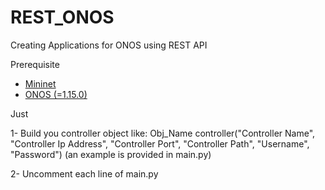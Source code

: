 # REST_ONOS
Creating Applications for ONOS using REST API

Prerequisite
* [Mininet](https://github.com/mininet/mininet)
* [ONOS (=1.15.0)](https://github.com/opennetworkinglab/onos)

Just

1- Build you controller object like: Obj_Name controller("Controller Name", "Controller Ip Address", "Controller Port", "Controller Path", "Username", "Password") (an example is provided in main.py)

2- Uncomment each line of main.py 
